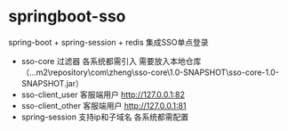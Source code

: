 # springboot-sso
spring-boot + spring-session + redis 集成SSO单点登录
- sso-core 过滤器 各系统都需引入 需要放入本地仓库（..\.m2\repository\com\zheng\sso-core\1.0-SNAPSHOT\sso-core-1.0-SNAPSHOT.jar）
- sso-client_user 客服端用户 http://127.0.0.1:82
- sso-client_other 客服端用户 http://127.0.0.1:81
- spring-session 支持ip和子域名 各系统都需配置